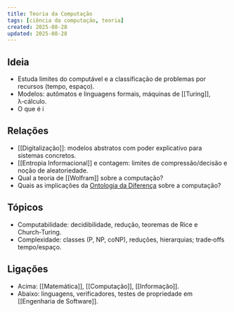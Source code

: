 ```yaml
---
title: Teoria da Computação
tags: [ciência da computação, teoria]
created: 2025-08-28
updated: 2025-08-28
---
```



## Ideia
- Estuda limites do computável e a classificação de problemas por recursos (tempo, espaço).
- Modelos: autômatos e linguagens formais, máquinas de [[Turing]], λ‑cálculo.
- O que é i

## Relações
- [[Digitalização]]: modelos abstratos com poder explicativo para sistemas concretos.
- [[Entropia Informacional]] e contagem: limites de compressão/decisão e noção de aleatoriedade.
- Qual a teoria de [[Wolfram]] sobre a computação?
- Quais as implicações da [Ontologia da Diferença](../../Ontologia%20da%20Diferença.md) sobre a computação?

## Tópicos
- Computabilidade: decidibilidade, redução, teoremas de Rice e Church‑Turing.
- Complexidade: classes (P, NP, coNP), reduções, hierarquias; trade‑offs tempo/espaço.

## Ligações
- Acima: [[Matemática]], [[Computação]], [[Informação]].
- Abaixo: linguagens, verificadores, testes de propriedade em [[Engenharia de Software]].
